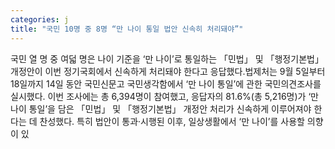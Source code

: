 ```yaml
---
categories: j
title: "국민 10명 중 8명 “만 나이 통일 법안 신속히 처리돼야”"
---
```

국민 열 명 중 여덟 명은 나이 기준을 ‘만 나이’로 통일하는 「민법」 및 「행정기본법」 개정안이 이번 정기국회에서 신속하게 처리돼야 한다고 응답했다.법제처는 9월 5일부터 18일까지 14일 동안 국민신문고 국민생각함에서 ‘만 나이 통일’에 관한 국민의견조사를 실시했다. 이번 조사에는 총 6,394명이 참여했고, 응답자의 81.6%(총 5,216명)가 ‘만 나이 통일’을 담은 「민법」 및 「행정기본법」 개정안 처리가 신속하게 이루어져야 한다는 데 찬성했다. 특히 법안이 통과·시행된 이후, 일상생활에서 ‘만 나이’를 사용할 의향이 있